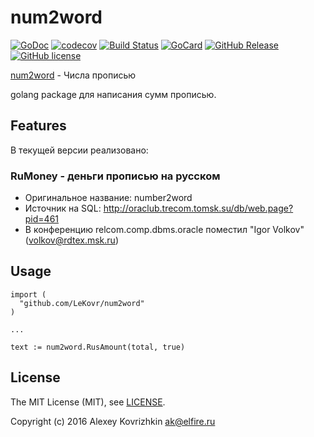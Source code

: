 
num2word
========

[![GoDoc][gd1]][gd2]
 [![codecov][cc1]][cc2]
 [![Build Status][bs1]][bs2]
 [![GoCard][gc1]][gc2]
 [![GitHub Release][gr1]][gr2]
 [![GitHub license][gl1]][gl2]

[bs1]: https://cloud.drone.io/api/badges/LeKovr/num2word/status.svg
[bs2]: https://cloud.drone.io/LeKovr/num2word
[cc1]: https://codecov.io/gh/LeKovr/num2word/branch/master/graph/badge.svg
[cc2]: https://codecov.io/gh/LeKovr/num2word
[gd1]: https://godoc.org/github.com/LeKovr/num2word?status.svg
[gd2]: https://godoc.org/github.com/LeKovr/num2word
[gc1]: https://goreportcard.com/badge/github.com/LeKovr/num2word
[gc2]: https://goreportcard.com/report/github.com/LeKovr/num2word
[gr1]: https://img.shields.io/github/v/release/LeKovr/num2word.svg
[gr2]: https://github.com/LeKovr/num2word/releases
[gl1]: https://img.shields.io/github/license/LeKovr/num2word.svg
[gl2]: LICENSE

[num2word](https://github.com/LeKovr/num2word) - Числа прописью

golang package для написания сумм прописью.

Features
--------

В текущей версии реализовано:

### RuMoney - деньги прописью на русском

* Оригинальное название: number2word
* Источник на SQL: http://oraclub.trecom.tomsk.su/db/web.page?pid=461
* В конференцию relcom.comp.dbms.oracle поместил "Igor Volkov" (volkov@rdtex.msk.ru)

Usage
-----

```
import (
  "github.com/LeKovr/num2word"
)

...

text := num2word.RusAmount(total, true)
```

License
-------

The MIT License (MIT), see [LICENSE](LICENSE).

Copyright (c) 2016 Alexey Kovrizhkin ak@elfire.ru
